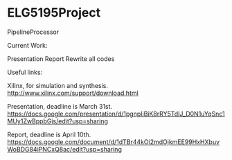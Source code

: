 ELG5195Project
==============

PipelineProcessor

Current Work:

Presentation
Report
Rewrite all codes


Useful links:

Xilinx, for simulation and synthesis. http://www.xilinx.com/support/download.html

Presentation, deadline is March 31st.
https://docs.google.com/presentation/d/1pgnpIiBiK8rRY5TdIJ_D0N1uYqSnc1MUy1ZwBppbGjs/edit?usp=sharing

Report, deadline is April 10th.
https://docs.google.com/document/d/1dTBr44kOi2mdOjkmEE99HxHXbuvWoBDG84iPNCxQ8ac/edit?usp=sharing
